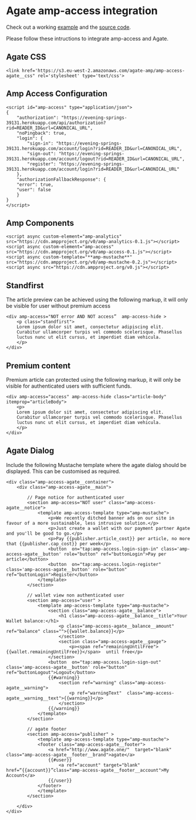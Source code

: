 # Agate amp-access integration


Check out a working [example](https://s3.eu-west-2.amazonaws.com/agate-amp/example.html) and the [source code](./src/example/index.html).


Please follow these intructions to integrate amp-access and Agate.

## Agate CSS
	<link href='https://s3.eu-west-2.amazonaws.com/agate-amp/amp-access-agate__css" rel='stylesheet' type='text/css'>
  <link href='https://fonts.googleapis.com/css?family=Source+Sans+Pro' rel='stylesheet' type='text/css'>
	
 ## Amp Access Configuration
   
	<script id="amp-access" type="application/json">
	{
		"authorization": "https://evening-springs-39131.herokuapp.com/api/authorization?rid=READER_ID&url=CANONICAL_URL",
		"noPingback": true,
		"login": {
			"sign-in": "https://evening-springs-39131.herokuapp.com/account/login?rid=READER_ID&url=CANONICAL_URL",
			"sign-out": "https://evening-springs-39131.herokuapp.com/account/logout?rid=READER_ID&url=CANONICAL_URL",
			"register": "https://evening-springs-39131.herokuapp.com/account/login?rid=READER_ID&url=CANONICAL_URL"
		},
		"authorizationFallbackResponse": {
		"error": true,
		"user": false
		}
	}
	</script>
	
## Amp Components

	<script async custom-element="amp-analytics" src="https://cdn.ampproject.org/v0/amp-analytics-0.1.js"></script>
	<script async custom-element="amp-access" src="https://cdn.ampproject.org/v0/amp-access-0.1.js"></script>
	<script async custom-template="**amp-mustache**" src="https://cdn.ampproject.org/v0/amp-mustache-0.2.js"></script>
	<script async src="https://cdn.ampproject.org/v0.js"></script>

## Standfirst

The article preview can be achieved using the following markup, it will only be visible for user without premium access

	<div amp-access="NOT error AND NOT access”  amp-access-hide >
		<p class="standfirst">
		Lorem ipsum dolor sit amet, consectetur adipiscing elit.
		Curabitur ullamcorper turpis vel commodo scelerisque. Phasellus
		luctus nunc ut elit cursus, et imperdiet diam vehicula.
		</p>
	</div>

## Premium content

Premium article can  protected using the following markup, it will only be visible for authenticated users with sufficient funds.

	<div amp-access="access" amp-access-hide class="article-body" itemprop="articleBody">
		<p>
		Lorem ipsum dolor sit amet, consectetur adipiscing elit.
		Curabitur ullamcorper turpis vel commodo scelerisque. Phasellus
		luctus nunc ut elit cursus, et imperdiet diam vehicula.
		</p>
	</div>

## Agate Dialog

Include the following Mustache template where the agate dialog should be displayed. This can be customised as required.

	<div class="amp-access-agate__container">
		<div class="amp-access-agate__main">
			
			// Page notice for authenticated user
			<section amp-access="NOT user" class="amp-access-agate__notice">
				<template amp-access-template type="amp-mustache">
					<p>We recently ditched banner ads on our site in favour of a more sustainable, less intrusive solution.</p>
					<p>Just create a wallet with our payment partner Agate and you'll be good to go.</p>
					<p>Pay {{publisher.article_cost}} per article, no more that {{publisher.cap_cost}} per week</p>
					<button  on="tap:amp-access.login-sign-in" class='amp-access-agate__button' role="button" ref="buttonLogin">Pay per article</button>
					<button  on="tap:amp-access.login-register" class='amp-access-agate__button' role="button" ref="buttonLogin">Register</button>
				</template>
			</section>
			
			// wallet view non authenticated user
			<section amp-access="user" >
				<template amp-access-template type="amp-mustache">
					<section class="amp-access-agate__balance">
						<h1 class="amp-access-agate__balance__title">Your Wallet balance:</h1>
						<p class="amp-access-agate__balance__amount" ref="balance" class="">{{wallet.balance}}</p>
						</section>
						<section class="amp-access-agate__gauge">
							<p><span ref="remainingUntilFree">{{wallet.remainingUntilFree}}</span>  until free</p>
					</section>
					<button  on="tap:amp-access.login-sign-out" class='amp-access-agate__button' role="button" ref="buttonLogout">Logout</button>
					{{#warning}}
						<section ref="warning" class="amp-access-agate__warning">
							<p ref="warningText"  class="amp-access-agate__warning__text">{{warning}}</p>
						</section>
					{{/warning}}
				</template>
			</section>
			
			// agate footer
			<section amp-access="publisher" >
				<template amp-access-template type="amp-mustache">
				<footer class="amp-access-agate__footer">
					<a href="http://www.agate.one/"  target="blank" class="amp-access-agate__footer__brand">agate</a>
					{{#user}}
						<a ref="account" target="blank" href=“{{account}}”class="amp-access-agate__footer__account">My Account</a>
					{{/user}}
				</footer>
				</template>
			</section>
			
		</div>
	</div>